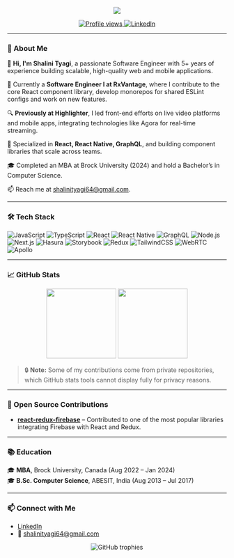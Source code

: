 <p align="center">
  <img src="https://readme-typing-svg.herokuapp.com/?lines=Hi+there!+I'm+Shalini;Welcome+to+my+GitHub!&center=true&size=24">
</p>

<p align="center">
  <a href="https://github.com/Shalinit3">
    <img src="https://komarev.com/ghpvc/?username=Shalinit3&style=flat-square&color=blue" alt="Profile views" />
  </a>
  <a href="https://linkedin.com/in/shalinit3">
    <img src="https://img.shields.io/badge/LinkedIn-Connect-blue?logo=linkedin" alt="LinkedIn" />
  </a>
</p>

---

### 👋 About Me

🌟 **Hi, I'm Shalini Tyagi**, a passionate Software Engineer with 5+ years of experience building scalable, high-quality web and mobile applications.

💼 Currently a **Software Engineer I at RxVantage**, where I contribute to the core React component library, develop monorepos for shared ESLint configs and work on new features.

🔍 **Previously at Highlighter**, I led front-end efforts on live video platforms and mobile apps, integrating technologies like Agora for real-time streaming.

🎨 Specialized in **React, React Native, GraphQL**, and building component libraries that scale across teams.

🎓 Completed an MBA at Brock University (2024) and hold a Bachelor’s in Computer Science.

📫 Reach me at [shalinityagi64@gmail.com](mailto:shalinityagi64@gmail.com).

---

### 🛠️ Tech Stack

![JavaScript](https://img.shields.io/badge/-JavaScript-F7DF1E?logo=javascript&logoColor=black)
![TypeScript](https://img.shields.io/badge/-TypeScript-3178C6?logo=typescript&logoColor=white)
![React](https://img.shields.io/badge/-React-61DAFB?logo=react&logoColor=black)
![React Native](https://img.shields.io/badge/-React%20Native-61DAFB?logo=react&logoColor=black)
![GraphQL](https://img.shields.io/badge/-GraphQL-E10098?logo=graphql&logoColor=white)
![Node.js](https://img.shields.io/badge/-Node.js-339933?logo=node.js&logoColor=white)
![Next.js](https://img.shields.io/badge/-Next.js-000000?logo=next.js)
![Hasura](https://img.shields.io/badge/-Hasura-1EB4D4?logo=hasura)
![Storybook](https://img.shields.io/badge/-Storybook-FF4785?logo=storybook&logoColor=white)
![Redux](https://img.shields.io/badge/-Redux-764ABC?logo=redux&logoColor=white)
![TailwindCSS](https://img.shields.io/badge/-TailwindCSS-06B6D4?logo=tailwindcss)
![WebRTC](https://img.shields.io/badge/-WebRTC-333333?logo=webrtc&logoColor=white)
![Apollo](https://img.shields.io/badge/-Apollo-311C87?logo=apollo-graphql)

---

### 📈 GitHub Stats

<p align="center">
  <img src="https://github-readme-stats.vercel.app/api?username=Shalinit3&show_icons=true&theme=tokyonight&count_private=true" height="160" />
  <img src="https://github-readme-stats.vercel.app/api/top-langs/?username=Shalinit3&layout=compact&theme=tokyonight" height="160"/>
</p>

> 🔒 **Note:** Some of my contributions come from private repositories, which GitHub stats tools cannot display fully for privacy reasons.

---

### 🚀 Open Source Contributions

- **[react-redux-firebase](https://github.com/prescottprue/react-redux-firebase)** – Contributed to one of the most popular libraries integrating Firebase with React and Redux.

---

### 📚 Education

🎓 **MBA**, Brock University, Canada (Aug 2022 – Jan 2024)  
🎓 **B.Sc. Computer Science**, ABESIT, India (Aug 2013 – Jul 2017)

---

### 📫 Connect with Me

- [LinkedIn](https://linkedin.com/in/shalinit3)
- 📧 [shalinityagi64@gmail.com](mailto:shalinityagi64@gmail.com)

<p align="center">
  <img src="https://github-profile-trophy.vercel.app/?username=Shalinit3&theme=dracula&no-frame=true&row=1&column=6" alt="GitHub trophies" />
</p>
